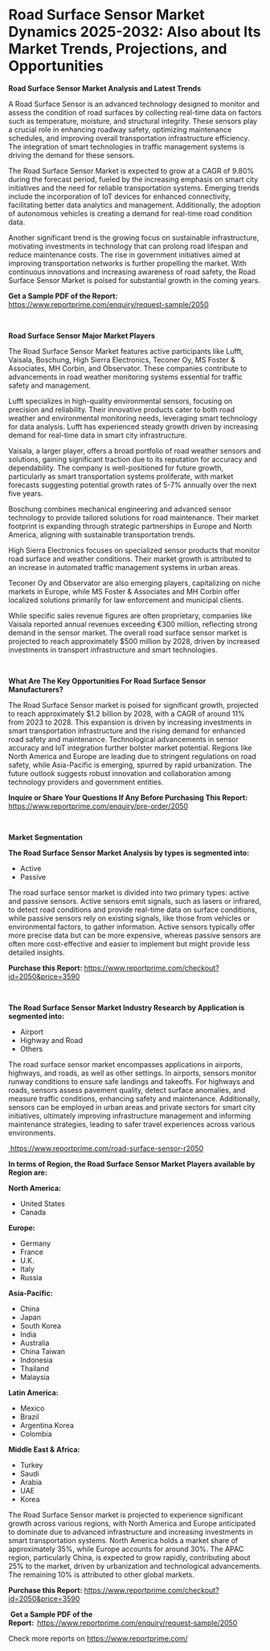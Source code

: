 <p><h1>Road Surface Sensor Market Dynamics 2025-2032: Also about Its Market Trends, Projections, and Opportunities</h1></p><p><strong>Road Surface Sensor Market Analysis and Latest Trends</strong></p>
<p><p>A Road Surface Sensor is an advanced technology designed to monitor and assess the condition of road surfaces by collecting real-time data on factors such as temperature, moisture, and structural integrity. These sensors play a crucial role in enhancing roadway safety, optimizing maintenance schedules, and improving overall transportation infrastructure efficiency. The integration of smart technologies in traffic management systems is driving the demand for these sensors.</p><p>The Road Surface Sensor Market is expected to grow at a CAGR of 9.80% during the forecast period, fueled by the increasing emphasis on smart city initiatives and the need for reliable transportation systems. Emerging trends include the incorporation of IoT devices for enhanced connectivity, facilitating better data analytics and management. Additionally, the adoption of autonomous vehicles is creating a demand for real-time road condition data.</p><p>Another significant trend is the growing focus on sustainable infrastructure, motivating investments in technology that can prolong road lifespan and reduce maintenance costs. The rise in government initiatives aimed at improving transportation networks is further propelling the market. With continuous innovations and increasing awareness of road safety, the Road Surface Sensor Market is poised for substantial growth in the coming years.</p></p>
<p><strong>Get a Sample PDF of the Report:&nbsp;</strong> <a href="https://www.reportprime.com/enquiry/request-sample/2050?utm_campaign=3576&utm_medium=2&utm_source=Github&utm_content=ia&utm_term=18032025&utm_id=road-surface-sensor">https://www.reportprime.com/enquiry/request-sample/2050</a></p>
<p>&nbsp;</p>
<p><strong>Road Surface Sensor Major Market Players</strong></p>
<p><p>The Road Surface Sensor Market features active participants like Lufft, Vaisala, Boschung, High Sierra Electronics, Teconer Oy, MS Foster & Associates, MH Corbin, and Observator. These companies contribute to advancements in road weather monitoring systems essential for traffic safety and management.</p><p>Lufft specializes in high-quality environmental sensors, focusing on precision and reliability. Their innovative products cater to both road weather and environmental monitoring needs, leveraging smart technology for data analysis. Lufft has experienced steady growth driven by increasing demand for real-time data in smart city infrastructure.</p><p>Vaisala, a larger player, offers a broad portfolio of road weather sensors and solutions, gaining significant traction due to its reputation for accuracy and dependability. The company is well-positioned for future growth, particularly as smart transportation systems proliferate, with market forecasts suggesting potential growth rates of 5-7% annually over the next five years. </p><p>Boschung combines mechanical engineering and advanced sensor technology to provide tailored solutions for road maintenance. Their market footprint is expanding through strategic partnerships in Europe and North America, aligning with sustainable transportation trends.</p><p>High Sierra Electronics focuses on specialized sensor products that monitor road surface and weather conditions. Their market growth is attributed to an increase in automated traffic management systems in urban areas.</p><p>Teconer Oy and Observator are also emerging players, capitalizing on niche markets in Europe, while MS Foster & Associates and MH Corbin offer localized solutions primarily for law enforcement and municipal clients.</p><p>While specific sales revenue figures are often proprietary, companies like Vaisala reported annual revenues exceeding €300 million, reflecting strong demand in the sensor market. The overall road surface sensor market is projected to reach approximately $500 million by 2028, driven by increased investments in transport infrastructure and smart technologies.</p></p>
<p>&nbsp;</p>
<p><strong>What Are The Key Opportunities For Road Surface Sensor Manufacturers?</strong></p>
<p><p>The Road Surface Sensor market is poised for significant growth, projected to reach approximately $1.2 billion by 2028, with a CAGR of around 11% from 2023 to 2028. This expansion is driven by increasing investments in smart transportation infrastructure and the rising demand for enhanced road safety and maintenance. Technological advancements in sensor accuracy and IoT integration further bolster market potential. Regions like North America and Europe are leading due to stringent regulations on road safety, while Asia-Pacific is emerging, spurred by rapid urbanization. The future outlook suggests robust innovation and collaboration among technology providers and government entities.</p></p>
<p><strong>Inquire or Share Your Questions If Any Before Purchasing This Report:</strong> <a href="https://www.reportprime.com/enquiry/pre-order/2050?utm_campaign=3576&utm_medium=2&utm_source=Github&utm_content=ia&utm_term=18032025&utm_id=road-surface-sensor">https://www.reportprime.com/enquiry/pre-order/2050</a></p>
<p>&nbsp;</p>
<p><strong>Market Segmentation</strong></p>
<p><strong>The Road Surface Sensor Market Analysis by types is segmented into:</strong></p>
<p><ul><li>Active</li><li>Passive</li></ul></p>
<p><p>The road surface sensor market is divided into two primary types: active and passive sensors. Active sensors emit signals, such as lasers or infrared, to detect road conditions and provide real-time data on surface conditions, while passive sensors rely on existing signals, like those from vehicles or environmental factors, to gather information. Active sensors typically offer more precise data but can be more expensive, whereas passive sensors are often more cost-effective and easier to implement but might provide less detailed insights.</p></p>
<p><strong>Purchase this Report:&nbsp;</strong><a href="https://www.reportprime.com/checkout?id=2050&price=3590&utm_campaign=3576&utm_medium=2&utm_source=Github&utm_content=ia&utm_term=18032025&utm_id=road-surface-sensor">https://www.reportprime.com/checkout?id=2050&price=3590</a></p>
<p>&nbsp;</p>
<p><strong>The Road Surface Sensor Market Industry Research by Application is segmented into:</strong></p>
<p><ul><li>Airport</li><li>Highway and Road</li><li>Others</li></ul></p>
<p><p>The road surface sensor market encompasses applications in airports, highways, and roads, as well as other settings. In airports, sensors monitor runway conditions to ensure safe landings and takeoffs. For highways and roads, sensors assess pavement quality, detect surface anomalies, and measure traffic conditions, enhancing safety and maintenance. Additionally, sensors can be employed in urban areas and private sectors for smart city initiatives, ultimately improving infrastructure management and informing maintenance strategies, leading to safer travel experiences across various environments.</p></p>
<p><a href="https://www.reportprime.com/road-surface-sensor-r2050?utm_campaign=3576&utm_medium=2&utm_source=Github&utm_content=ia&utm_term=18032025&utm_id=road-surface-sensor">&nbsp;https://www.reportprime.com/road-surface-sensor-r2050</a></p>
<p><strong>In terms of Region, the Road Surface Sensor Market Players available by Region are:</strong></p>
<p>
    <p> <strong> North America: </strong>
        <ul>
            <li>United States</li>
            <li>Canada</li>
        </ul>
        </p> 
    <p> <strong> Europe: </strong>
        <ul>
            <li>Germany</li>
            <li>France</li>
            <li>U.K.</li>
            <li>Italy</li>
            <li>Russia</li>
        </ul>
        </p> 
    <p> <strong> Asia-Pacific: </strong>
        <ul>
            <li>China</li>
            <li>Japan</li>
            <li>South Korea</li>
            <li>India</li>
            <li>Australia</li>
            <li>China Taiwan</li>
            <li>Indonesia</li>
            <li>Thailand</li>
            <li>Malaysia</li>
        </ul>
        </p> 
    <p> <strong> Latin America: </strong>
        <ul>
            <li>Mexico</li>
            <li>Brazil</li>
            <li>Argentina Korea</li>
            <li>Colombia</li>
        </ul>
        </p> 
    <p> <strong> Middle East & Africa: </strong>
        <ul>
            <li>Turkey</li>
            <li>Saudi</li>
            <li>Arabia</li>
            <li>UAE</li>
            <li>Korea</li>
        </ul>
    </p>
    </p>
<p><p>The Road Surface Sensor market is projected to experience significant growth across various regions, with North America and Europe anticipated to dominate due to advanced infrastructure and increasing investments in smart transportation systems. North America holds a market share of approximately 35%, while Europe accounts for around 30%. The APAC region, particularly China, is expected to grow rapidly, contributing about 25% to the market, driven by urbanization and technological advancements. The remaining 10% is attributed to other global markets.</p></p>
<p><strong>Purchase this Report: </strong><a href="https://www.reportprime.com/checkout?id=2050&price=3590&utm_campaign=3576&utm_medium=2&utm_source=Github&utm_content=ia&utm_term=18032025&utm_id=road-surface-sensor">https://www.reportprime.com/checkout?id=2050&price=3590</a></p>
<p>&nbsp;<strong>Get a Sample PDF of the Report:&nbsp;&nbsp;</strong><a href="https://www.reportprime.com/enquiry/request-sample/2050?utm_campaign=3576&utm_medium=2&utm_source=Github&utm_content=ia&utm_term=18032025&utm_id=road-surface-sensor">https://www.reportprime.com/enquiry/request-sample/2050</a></p>
<p><strong></strong></p>
<p>Check more reports on <a href="https://www.reportprime.com/?utm_campaign=3576&utm_medium=2&utm_source=Github&utm_content=ia&utm_term=18032025&utm_id=road-surface-sensor">https://www.reportprime.com/</a></p>